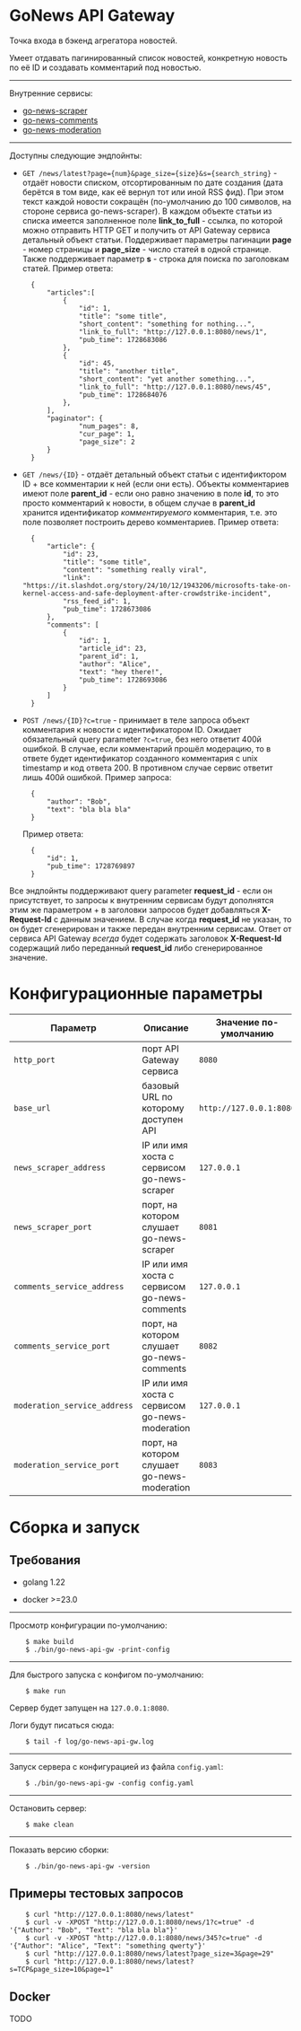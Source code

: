 GoNews API Gateway
==================
Точка входа в бэкенд агрегатора новостей.

Умеет отдавать пагинированный список новостей, конкретную новость по её ID и создавать комментарий под новостью.

---

Внутренние сервисы:

- [go-news-scraper](https://github.com/mstyushin/go-news-scraper)
- [go-news-comments](https://github.com/mstyushin/go-news-comments)
- [go-news-moderation](https://github.com/mstyushin/go-news-moderation)

---

Доступны следующие эндпойнты:

- `GET /news/latest?page={num}&page_size={size}&s={search_string}` - отдаёт новости списком, отсортированным по дате создания (дата берётся в 
том виде, как её вернул тот или иной RSS фид). При этом текст каждой новости сокращён (по-умолчанию до 100 символов, на стороне сервиса 
go-news-scraper). В каждом объекте статьи из списка имеется заполненное поле **link_to_full** - ссылка, по которой можно отправить HTTP GET 
и получить от API Gateway сервиса детальный объект статьи. Поддерживает параметры пагинации **page** - номер страницы и **page_size** - число 
статей в одной странице. Также поддерживает параметр **s** - строка для поиска по заголовкам статей.
Пример ответа:

        {
            "articles":[
                {
                    "id": 1,
                    "title": "some title",
                    "short_content": "something for nothing...",
                    "link_to_full": "http://127.0.0.1:8080/news/1",
                    "pub_time": 1728683086
                },
                {
                    "id": 45,
                    "title": "another title",
                    "short_content": "yet another something...",
                    "link_to_full": "http://127.0.0.1:8080/news/45",
                    "pub_time": 1728684076
                },
            ],
            "paginator": {
                    "num_pages": 8,
                    "cur_page": 1,
                    "page_size": 2
            }
        }

- `GET /news/{ID}` - отдаёт детальный объект статьи с идентификтором ID + все комментарии к ней (если они есть). Объекты комментариев имеют поле **parent_id** - если 
оно равно значению в поле **id**, то это просто комментарий к новости, в общем случае в **parent_id** хранится идентификатор *комментируемого* комментария, т.е. это 
поле позволяет построить дерево комментариев.
Пример ответа:

        {
            "article": {
                "id": 23,
                "title": "some title",
                "content": "something really viral",
                "link": "https://it.slashdot.org/story/24/10/12/1943206/microsofts-take-on-kernel-access-and-safe-deployment-after-crowdstrike-incident",
                "rss_feed_id": 1,
                "pub_time": 1728673086
            },
            "comments": [
                {
                    "id": 1,
                    "article_id": 23,
                    "parent_id": 1,
                    "author": "Alice",
                    "text": "hey there!",
                    "pub_time": 1728693086
                }
            ]
        }

- `POST /news/{ID}?c=true` - принимает в теле запроса объект комментария к новости с идентификатором ID. Ожидает обязательный query parameter `?c=true`, без него 
ответит 400й ошибкой. В случае, если комментарий прошёл модерацию, то в ответе будет идентификатор созданного комментария с unix timestamp и код ответа 200. 
В противном случае сервис ответит лишь 400й ошибкой.
Пример запроса:

        {
            "author": "Bob",
            "text": "bla bla bla"
        }

    Пример ответа:

        {
            "id": 1,
            "pub_time": 1728769897
        }

Все эндпойнты поддерживают query parameter **request_id** - если он присутствует, то запросы к внутренним сервисам будут дополнятся этим же параметром + в заголовки запросов будет 
добавляться **X-Request-Id** с данным значением. В случае когда **request_id** не указан, то он будет сгенерирован и также передан внутренним сервисам.
Ответ от сервиса API Gateway *всегда* будет содержать заголовок **X-Request-Id** содержащий либо переданный **request_id** либо сгенерированное значение.

# Конфигурационные параметры

| Параметр                     | Описание                                       | Значение по-умолчанию   |
|------------------------------|------------------------------------------------|-------------------------|
| `http_port`                  | порт API Gateway сервиса                       | `8080`                  |
| `base_url`                   | базовый URL по которому доступен API           | `http://127.0.0.1:8080` |
| `news_scraper_address`       | IP или имя хоста с сервисом go-news-scraper    | `127.0.0.1`             |
| `news_scraper_port`          | порт, на котором слушает go-news-scraper       | `8081`                  |
| `comments_service_address`   | IP или имя хоста с сервисом go-news-comments   | `127.0.0.1`             |
| `comments_service_port`      | порт, на котором слушает go-news-comments      | `8082`                  |
| `moderation_service_address` | IP или имя хоста с сервисом go-news-moderation | `127.0.0.1`             |
| `moderation_service_port`    | порт, на котором слушает go-news-moderation    | `8083`                  |

# Сборка и запуск

## Требования

-   golang 1.22

-   docker >=23.0

---

Просмотр конфигурации по-умолчанию:

        $ make build
        $ ./bin/go-news-api-gw -print-config

---

Для быстрого запуска с конфигом по-умолчанию:

        $ make run

Сервер будет запущен на `127.0.0.1:8080`. 

Логи будут писаться сюда:

        $ tail -f log/go-news-api-gw.log

---

Запуск сервера с конфигурацией из файла `config.yaml`:

        $ ./bin/go-news-api-gw -config config.yaml

---

Остановить сервер:

        $ make clean

---

Показать версию сборки:

        $ ./bin/go-news-api-gw -version

## Примеры тестовых запросов

        $ curl "http://127.0.0.1:8080/news/latest"
        $ curl -v -XPOST "http://127.0.0.1:8080/news/1?c=true" -d '{"Author": "Bob", "Text": "bla bla bla"}'
        $ curl -v -XPOST "http://127.0.0.1:8080/news/345?c=true" -d '{"Author": "Alice", "Text": "something qwerty"}'
        $ curl "http://127.0.0.1:8080/news/latest?page_size=3&page=29"
        $ curl "http://127.0.0.1:8080/news/latest?s=TCP&page_size=10&page=1"

## Docker
TODO
